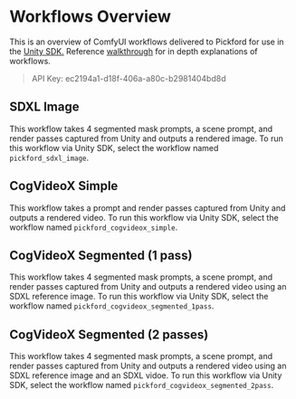 # Workflows Overview

This is an overview of ComfyUI workflows delivered to Pickford for use in the [Unity SDK.](https://docs.playbook3d.com/api-reference/sdk-libraries/sdk-unity) Reference [walkthrough](https://www.loom.com/share/a6ebc1c21edb475fa94cf54ff1ed8472?sid=7415fe82-1077-4f03-9f6f-20bf50300794) for in depth explanations of workflows.

> API Key: ec2194a1-d18f-406a-a80c-b2981404bd8d

## SDXL Image

This workflow takes 4 segmented mask prompts, a scene prompt, and render passes captured from Unity and outputs a rendered image. To run this workflow via Unity SDK, select the workflow named `pickford_sdxl_image`.

## CogVideoX Simple

This workflow takes a prompt and render passes captured from Unity and outputs a rendered video. To run this workflow via Unity SDK, select the workflow named `pickford_cogvideox_simple`.

## CogVideoX Segmented (1 pass)

This workflow takes 4 segmented mask prompts, a scene prompt, and render passes captured from Unity and outputs a rendered video using an SDXL reference image. To run this workflow via Unity SDK, select the workflow named `pickford_cogvideox_segmented_1pass`.

## CogVideoX Segmented (2 passes)

This workflow takes 4 segmented mask prompts, a scene prompt, and render passes captured from Unity and outputs a rendered video using an SDXL reference image and an SDXL vidoe. To run this workflow via Unity SDK, select the workflow named `pickford_cogvideox_segmented_2pass`.
